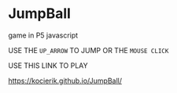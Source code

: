 # JumpBall

game in P5 javascript

USE THE `UP_ARROW` TO JUMP OR THE `MOUSE CLICK`

USE THIS LINK TO PLAY

https://kocierik.github.io/JumpBall/
